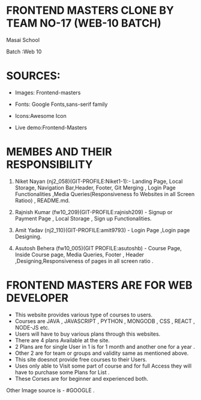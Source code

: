 # FRONTEND MASTERS CLONE BY TEAM NO-17 (WEB-10 BATCH)

Masai School

Batch :Web 10

# SOURCES:

- Images: Frontend-masters

- Fonts: Google Fonts,sans-serif family

- Icons:Awesome Icon

- Live demo:Frontend-Masters

# MEMBES AND THEIR RESPONSIBILITY


1)  Niket Nayan (nj2_058)(GIT-PROFILE:Niket1-1):- Landing Page, Local Storage, Navigation Bar,Header, Footer, Git Merging , Login Page Functionalities ,Media Queries(Responsiveness fo Websites in all Screen Ratioo) , README.md.



2)   Rajnish Kumar  (fw10_209)(GIT-PROFILE:rajnish209) - Signup or Payment Page , Local Storage , Sign up Functionalities.



3)   Amit Yadav (nj2_110)(GIT-PROFILE:amit9793) - Login Page ,Login page Designing.



4)   Asutosh Behera (fw10_005)(GIT PROFILE:asutoshb) - Course Page, Inside Course page, Media Queries, Footer , Header ,Designing,Responsiveness of pages in all screen ratio .



# FRONTEND MASTERS ARE FOR WEB DEVELOPER


- This website provides various type of courses to users.
- Courses are JAVA , JAVASCRIPT , PYTHON , MONGODB , CSS , REACT , NODE-JS etc.
- Users will have to buy various plans through this websites.
- There are 4 plans Available at the site.
- 2 Plans are for single User in 1 is for 1 month and another one for a year .
- Other 2 are for team or groups and validity same as mentioned above.
- This site doesnot provide free courses to their Users.
- Uses only able to Visit some part of course and for full Access they will have to purchase some Plans for List .
- These Corses are for beginner and experienced both.


Other Image source is - #GOOGLE .
